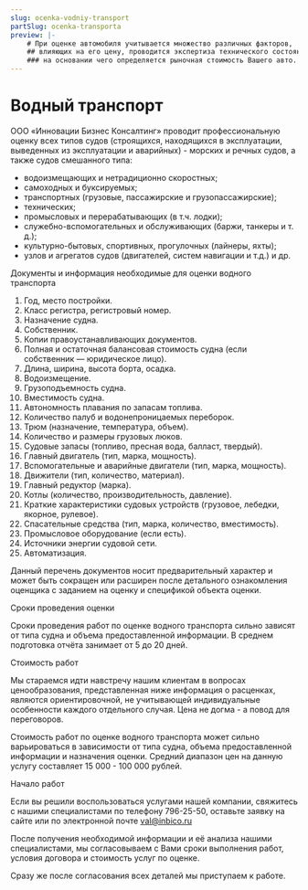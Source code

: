 ```yaml
---
slug: ocenka-vodniy-transport
partSlug: ocenka-transporta
preview: |-
    # При оценке автомобиля учитывается множество различных факторов,
    ## влияющих на его цену, проводится экспертиза технического состояния транспортного средства,
    ### на основании чего определяется рыночная стоимость Вашего авто.
---
```


# Водный транспорт

ООО «Инновации Бизнес Консалтинг» проводит профессиональную оценку всех типов судов (строящихся, находящихся в эксплуатации, выведенных из эксплуатации и аварийных) - морских и речных судов, а также судов смешанного типа:

*   водоизмещающих и нетрадиционно скоростных;
*   самоходных и буксируемых;
*   транспортных (грузовые, пассажирские и грузопассажирские);
*   технических;
*   промысловых и перерабатывающих (в т.ч. лодки);
*   служебно-вспомогательных и обслуживающих (баржи, танкеры и т. д.);
*   культурно-бытовых, спортивных, прогулочных (лайнеры, яхты);
*   узлов и агрегатов судов (двигателей, систем навигации и т.д.) и др.

Документы и информация необходимые для оценки водного транспорта

1.  Год, место постройки.
2.  Класс регистра, регистровый номер.
3.  Назначение судна.
4.  Собственник.
5.  Копии правоустанавливающих документов.
6.  Полная и остаточная балансовая стоимость судна (если собственник — юридическое лицо).
7.  Длина, ширина, высота борта, осадка.
8.  Водоизмещение.
9.  Грузоподъемность судна.
10.  Вместимость судна.
11.  Автономность плавания по запасам топлива.
12.  Количество палуб и водонепроницаемых переборок.
13.  Трюм (назначение, температура, объем).
14.  Количество и размеры грузовых люков.
15.  Судовые запасы (топливо, пресная вода, балласт, твердый).
16.  Главный двигатель (тип, марка, мощность).
17.  Вспомогательные и аварийные двигатели (тип, марка, мощность).
18.  Движители (тип, количество, материал).
19.  Главный редуктор (марка).
20.  Котлы (количество, производительность, давление).
21.  Краткие характеристики судовых устройств (грузовое, лебедки, якорное, рулевое).
22.  Спасательные средства (тип, марка, количество, вместимость).
23.  Промысловое оборудование (если есть).
24.  Источники энергии судовой сети.
25.  Автоматизация.

Данный перечень документов носит предварительный характер и может быть сокращен или расширен после детального ознакомления оценщика с заданием на оценку и спецификой объекта оценки.

Сроки проведения оценки

Сроки проведения работ по оценке водного транспорта сильно зависят от типа судна и объема предоставленной информации. В среднем подготовка отчёта занимает от 5 до 20 дней.

Стоимость работ

Мы стараемся идти навстречу нашим клиентам в вопросах ценообразования, представленная ниже информация о расценках, являются ориентировочной, не учитывающей индивидуальные особенности каждого отдельного случая. Цена не догма - а повод для переговоров.

Стоимость работ по оценке водного транспорта может сильно варьироваться в зависимости от типа судна, объема предоставленной информации и назначения оценки. Средний диапазон цен на данную услугу составляет 15 000 - 100 000 рублей.

Начало работ

Если вы решили воспользоваться услугами нашей компании, свяжитесь с нашими специалистами по телефону 796-25-50, оставьте заявку на сайте или по электронной почте [val@inbico.ru](mailto:val@inbico.ru)

После получения необходимой информации и её анализа нашими специалистами, мы согласовываем с Вами сроки выполнения работ, условия договора и стоимость услуг по оценке.

Сразу же после согласования всех деталей мы приступаем к работе.
